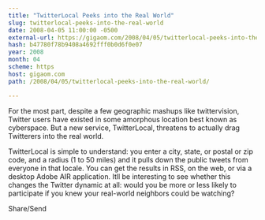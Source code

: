 ```yaml
---
title: "TwitterLocal Peeks into the Real World"
slug: twitterlocal-peeks-into-the-real-world
date: 2008-04-05 11:00:00 -0500
external-url: https://gigaom.com/2008/04/05/twitterlocal-peeks-into-the-real-world/
hash: b47780f78b9408a4692fff0b0d6f0e07
year: 2008
month: 04
scheme: https
host: gigaom.com
path: /2008/04/05/twitterlocal-peeks-into-the-real-world/

---
```


For the most part, despite a few geographic mashups like twittervision, Twitter users have existed in some amorphous location best known as cyberspace. But a new service, TwitterLocal, threatens to actually drag Twitterers into the real world.

TwitterLocal is simple to understand: you enter a city, state, or postal or zip code, and a radius (1 to 50 miles) and it pulls down the public tweets from everyone in that locale. You can get the results in RSS, on the web, or via a desktop Adobe AIR application. Itll be interesting to see whether this changes the Twitter dynamic at all: would you be more or less likely to participate if you knew your real-world neighbors could be watching?

Share/Send
